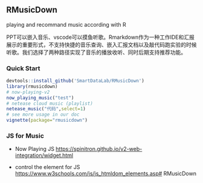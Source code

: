 ## RMusicDown

playing and recommand music according with R

PPT可以嵌入音乐、vscode可以摸鱼听歌。Rmarkdown作为一种工作IDE和汇报展示的重要形式，不支持快捷的音乐查询、嵌入汇报文档以及敲代码跑实验的时候听歌。我们选择了两种路径实现了音乐的播放收听、同时后期支持推荐功能。
### Quick Start

```r
devtools::install_github('SmartDataLab/RMusicDown')
library(rmusicdown)
# now-playing-v2
now_playing_music("test")
# netease cloud music (playlist)
netease_music("代码",select=1)
# see more usage in our doc
vignette(package="rmusicdown")
```

### JS for Music

- Now Playing JS https://spinitron.github.io/v2-web-integration/widget.html

- control the element for JS https://www.w3schools.com/js/js_htmldom_elements.asp# RMusicDown
